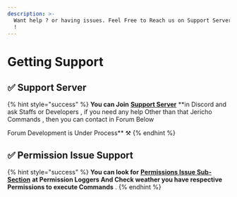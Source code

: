 ```yaml
---
description: >-
  Want help ? or having issues. Feel Free to Reach us on Support Server or Forum
  !
---
```


# Getting Support

## ✅ Support Server

{% hint style="success" %}
**You can Join** [**Support Server**](https://discord.gg/Vkmzffpjny) **in Discord and ask Staffs or Developers , if you need any help Other than that Jericho Commands , then you can contact in Forum Below  
  
Forum Development is Under Process** ⚒ 
{% endhint %}

## ✅ Permission Issue Support

{% hint style="success" %}
**You can look for** [**Permissions Issue Sub-Section**](../additional-informations/permissions.md) **at Permission Loggers And Check weather you have respective Permissions to execute Commands** .
{% endhint %}

